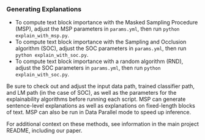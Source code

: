 ### Generating Explanations

- To compute text block importance with the Masked Sampling Procedure (MSP), adjust the MSP parameters in `params.yml`, then run `python explain_with_msp.py`.  
- To compute text block importance with the Sampling and Occlusion algorithm (SOC), adjust the SOC parameters in `params.yml`, then run `python explain_with_soc.py`.
- To compute text block importance with a random algorithm (RND), adjust the SOC parameters in `params.yml`, then run `python explain_with_soc.py`.

Be sure to check out and adjust the input data path, trained classifier path, and LM path (in the case of SOC), as well as the parameters for the explainability algorithms before running each script.  MSP can generate sentence-level explanations as well as explanations on fixed-length blocks of text.  MSP can also be run in Data Parallel mode to speed up inference.

For additional context on these methods, see information in the main project README, including our paper.
